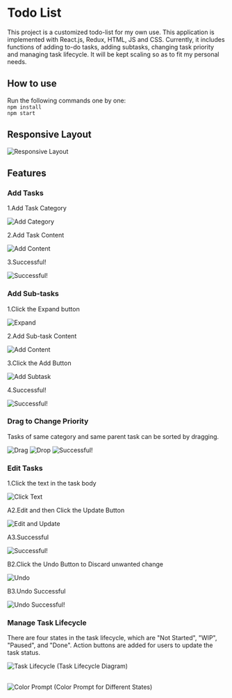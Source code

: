 # Todo List

This project is a customized todo-list for my own use. This application is implemented with React.js, Redux, HTML, JS and CSS. Currently, it includes functions of adding to-do tasks, adding subtasks, changing task priority and managing task lifecycle. It will be kept scaling so as to fit my personal needs.

## How to use

Run the following commands one by one:<br />
`npm install`<br />
`npm start`

## Responsive Layout
![Responsive Layout](READMEIMG/responsive_layout.png "Responsive Layout")

## Features
### Add Tasks
1.Add Task Category<br />

![Add Category](READMEIMG/AddTasks_AddCategory.png "Add Category")

2.Add Task Content<br />

![Add Content](READMEIMG/AddTasks_AddTaskContent.png "Add Category")

3.Successful!<br />

![Successful!](READMEIMG/AddTasks_Successful.png "Successful!")


### Add Sub-tasks
1.Click the Expand button<br />

![Expand](READMEIMG/AddSubtasks_ClickExpand.png "Expand")

2.Add Sub-task Content<br />

![Add Content](READMEIMG/AddSubtasks_AddTaskContent.png "Add Content")

3.Click the Add Button<br />

![Add Subtask](READMEIMG/AddSubtasks_ClickAdd.png "Add Subtask")

4.Successful!<br />

![Successful!](READMEIMG/AddSubtasks_Successful.png "Successful!")


### Drag to Change Priority
Tasks of same category and same parent task can be sorted by dragging.

![Drag](READMEIMG/ChangePriority_Drags.png "Drag")
![Drop](READMEIMG/ChangePriority_Drop.png "Drop")
![Successful!](READMEIMG/ChangePriority_Successful.png "Successful!")


### Edit Tasks
1.Click the text in the task body<br />

![Click Text](READMEIMG/EditTasks_ClickText.png "Click Text")

A2.Edit and then Click the Update Button<br />

![Edit and Update](READMEIMG/EditTasks_EditAndUpdate.png "Edit and Update")

A3.Successful

![Successful!](READMEIMG/EditTasks_Successful.png "Successful!")

B2.Click the Undo Button to Discard unwanted change

![Undo](READMEIMG/EditTasks_Undo.png "Undo")

B3.Undo Successful

![Undo Successful!](READMEIMG/EditTasks_UndoSuccessful.png "Undo Successful!")


### Manage Task Lifecycle
There are four states in the task lifecycle, which are "Not Started", "WIP", "Paused", and "Done". Action buttons are added for users to update the task status.


![Task Lifecycle](READMEIMG/Lifecycle_Diagram.png "Task Lifecycle")
(Task Lifecycle Diagram)<br /><br />


![Color Prompt](READMEIMG/Lifecycle_ColorPrompt.png "Color Prompt")
(Color Prompt for Different States)

